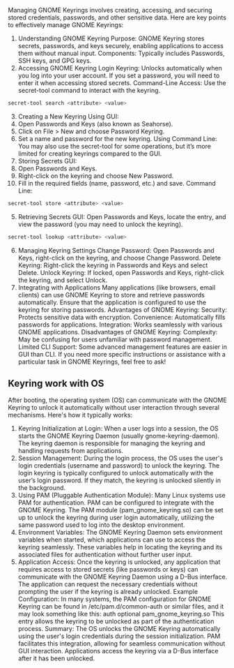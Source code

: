 Managing GNOME Keyrings involves creating, accessing, and securing stored credentials, passwords, and other sensitive data. Here are key points to effectively manage GNOME Keyrings:
1. Understanding GNOME Keyring
Purpose: GNOME Keyring stores secrets, passwords, and keys securely, enabling applications to access them without manual input.
Components: Typically includes Passwords, SSH keys, and GPG keys.
2. Accessing GNOME Keyring
Login Keyring: Unlocks automatically when you log into your user account. If you set a password, you will need to enter it when accessing stored secrets.
Command-Line Access: Use the secret-tool command to interact with the keyring.
```bash
secret-tool search <attribute> <value>
```
3. Creating a New Keyring
Using GUI:
1. Open Passwords and Keys (also known as Seahorse).
2. Click on File > New and choose Password Keyring.
3. Set a name and password for the new keyring.
Using Command Line: You may also use the secret-tool for some operations, but it’s more limited for creating keyrings compared to the GUI.
4. Storing Secrets
GUI:
1. Open Passwords and Keys.
2. Right-click on the keyring and choose New Password.
3. Fill in the required fields (name, password, etc.) and save.
Command Line:
```bash
secret-tool store <attribute> <value>
```
5. Retrieving Secrets
GUI: Open Passwords and Keys, locate the entry, and view the password (you may need to unlock the keyring).
```bash
secret-tool lookup <attribute> <value>
```
6. Managing Keyring Settings
Change Password: Open Passwords and Keys, right-click on the keyring, and choose Change Password.
Delete Keyring: Right-click the keyring in Passwords and Keys and select Delete.
Unlock Keyring: If locked, open Passwords and Keys, right-click the keyring, and select Unlock.
7. Integrating with Applications
Many applications (like browsers, email clients) can use GNOME Keyring to store and retrieve passwords automatically.
Ensure that the application is configured to use the keyring for storing passwords.
Advantages of GNOME Keyring:
Security: Protects sensitive data with encryption.
Convenience: Automatically fills passwords for applications.
Integration: Works seamlessly with various GNOME applications.
Disadvantages of GNOME Keyring:
Complexity: May be confusing for users unfamiliar with password management.
Limited CLI Support: Some advanced management features are easier in GUI than CLI.
If you need more specific instructions or assistance with a particular task in GNOME Keyrings, feel free to ask!
## Keyring work with OS
After booting, the operating system (OS) can communicate with the GNOME Keyring to unlock it automatically without user interaction through several mechanisms. Here's how it typically works:
1. Keyring Initialization at Login:
When a user logs into a session, the OS starts the GNOME Keyring Daemon (usually gnome-keyring-daemon).
The keyring daemon is responsible for managing the keyring and handling requests from applications.
2. Session Management:
During the login process, the OS uses the user's login credentials (username and password) to unlock the keyring.
The login keyring is typically configured to unlock automatically with the user’s login password. If they match, the keyring is unlocked silently in the background.
3. Using PAM (Pluggable Authentication Module):
Many Linux systems use PAM for authentication. PAM can be configured to integrate with the GNOME Keyring.
The PAM module (pam_gnome_keyring.so) can be set up to unlock the keyring during user login automatically, utilizing the same password used to log into the desktop environment.
4. Environment Variables:
The GNOME Keyring Daemon sets environment variables when started, which applications can use to access the keyring seamlessly.
These variables help in locating the keyring and its associated files for authentication without further user input.
5. Application Access:
Once the keyring is unlocked, any application that requires access to stored secrets (like passwords or keys) can communicate with the GNOME Keyring Daemon using a D-Bus interface.
The application can request the necessary credentials without prompting the user if the keyring is already unlocked.
Example Configuration:
In many systems, the PAM configuration for GNOME Keyring can be found in /etc/pam.d/common-auth or similar files, and it may look something like this:
auth optional pam_gnome_keyring.so
This entry allows the keyring to be unlocked as part of the authentication process.
Summary:
The OS unlocks the GNOME Keyring automatically using the user's login credentials during the session initialization.
PAM facilitates this integration, allowing for seamless communication without GUI interaction.
Applications access the keyring via a D-Bus interface after it has been unlocked.